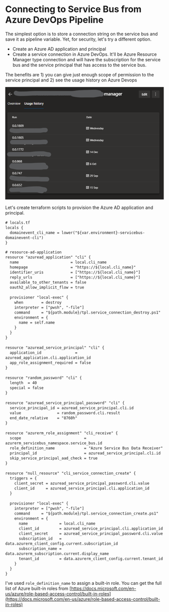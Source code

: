 # Connecting to Service Bus from Azure DevOps Pipeline

The simplest option is to store a connection string on the service bus and save it as pipeline variable. Yet, for security, let's try a different option. 

* Create an Azure AD application and principal
* Create a service connection in Azure DevOps. It'll be Azure Resource Manager type connection and  will have the subscription for the service bus and the service principal that has access to the service bus.

The benefits are 1\) you can give just enough scope of permission to the service principal and 2\) see the usage history on Azure Devops

![](../.gitbook/assets/image%20%2825%29.png)

Let's create terraform scripts to provision the Azure AD application and principal.

```text
# locals.tf
locals {
  domainevent_cli_name = lower("${var.environment}-servicebus-domainevent-cli")
}

```

```text
# resource-ad-application
resource "azuread_application" "cli" {
  name                       = local.cli_name
  homepage                   = "https://${local.cli_name}"
  identifier_uris            = ["https://${local.cli_name}"]
  reply_urls                 = ["https://${local.cli_name}"]
  available_to_other_tenants = false
  oauth2_allow_implicit_flow = true

  provisioner "local-exec" {
    when        = destroy
    interpreter = ["pwsh", "-file"]
    command     = "${path.module}/tpl.service_connection_destroy.ps1"
    environment = {
      name = self.name
    }
  }
}

resource "azuread_service_principal" "cli" {
  application_id               = azuread_application.cli.application_id
  app_role_assignment_required = false
}

resource "random_password" "cli" {
  length  = 40
  special = false
}

resource "azuread_service_principal_password" "cli" {
  service_principal_id = azuread_service_principal.cli.id
  value                = random_password.cli.result
  end_date_relative    = "8760h"
}

resource "azurerm_role_assignment" "cli_receive" {
  scope                            = azurerm_servicebus_namespace.service_bus.id
  role_definition_name             = "Azure Service Bus Data Receiver"
  principal_id                     = azuread_service_principal.cli.id
  skip_service_principal_aad_check = true
}

resource "null_resource" "cli_service_connection_create" {
  triggers = {
    client_secret = azuread_service_principal_password.cli.value
    client_id     = azuread_service_principal.cli.application_id
  }

  provisioner "local-exec" {
    interpreter = ["pwsh", "-file"]
    command     = "${path.module}/tpl.service_connection_create.ps1"
    environment = {
      name              = local.cli_name
      client_id         = azuread_service_principal.cli.application_id
      client_secret     = azuread_service_principal_password.cli.value
      subscription_id   = data.azurerm_client_config.current.subscription_id
      subscription_name = data.azurerm_subscription.current.display_name
      tenant_id         = data.azurerm_client_config.current.tenant_id
    }
  }
}

```

I've used `role_definition_name` to assign a built-in role. You can get the full list of Azure built-in roles from [https://docs.microsoft.com/en-us/azure/role-based-access-control/built-in-roles](https://docs.microsoft.com/en-us/azure/role-based-access-control/built-in-roles)

